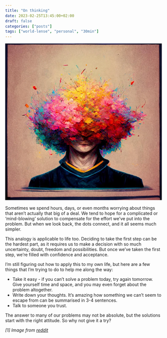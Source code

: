 ```yaml
---
title: "On thinking"
date: 2023-02-25T13:45:00+02:00
draft: false
categories: ["posts"]
tags: ["world-lense", "personal", "30min"]
---
```


![thinking](/img/overthinking.png)

Sometimes we spend hours, days, or even months worrying about things that aren’t actually that big of a deal. We tend to hope for a complicated or ‘mind-blowing’ solution to compensate for the effort we’ve put into the problem. But when we look back, the dots connect, and it all seems much simpler. 

This analogy is applicable to life too. Deciding to take the first step can be the hardest part, as it requires us to make a decision with so much uncertainty, doubt, freedom and possibilities. But once we’ve taken the first step, we’re filled with confidence and acceptance.

I’m still figuring out how to apply this to my own life, but here are a few things that I’m trying to do to help me along the way:
- Take it easy - if you can’t solve a problem today, try again tomorrow. Give yourself time and space, and you may even forget about the problem altogether. 
- Write down your thoughts. It’s amazing how something we can’t seem to escape from can be summarised in 3-4 sentences.
- Talk to someone you trust. 

The answer to many of our problems may not be absolute, but the solutions start with the right attitude. So why not give it a try?


*[1] Image from [reddit](https://www.reddit.com/r/adhdmeme/comments/xb02u8/i_put_adhd_in_an_image_generating_ai_this_is_what/)*